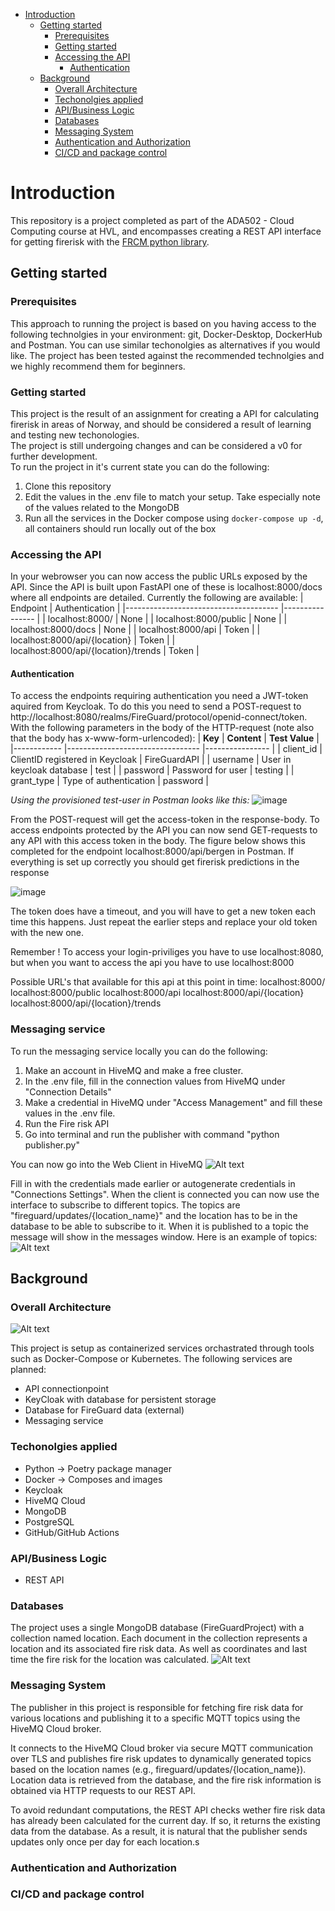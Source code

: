 <!-- TOC start (generated with https://github.com/derlin/bitdowntoc) -->

- [Introduction](#introduction)
   * [Getting started](#getting-started)
      + [Prerequisites](#prerequisites)
      + [Getting started](#getting-started-1)
      + [Accessing the API](#accessing-the-api)
         - [Authentication](#authentication)
   * [Background](#background)
      + [Overall Architecture](#overall-architecture)
      + [Techonolgies applied](#techonolgies-applied)
      + [API/Business Logic](#api-structure)
      + [Databases](#databases)
      + [Messaging System](#messaging-system)
      + [Authentication and Authorization](#authentication-and-authorization)
      + [CI/CD and package control](#cicd-and-package-control)

<!-- TOC end -->

<!-- TOC --><a name="introduction"></a>
# Introduction
This repository is a project completed as part of the ADA502 - Cloud Computing course at HVL, and encompasses creating a REST API interface for getting firerisk with the [FRCM python library](https://pypi.org/project/dynamic-frcm/). 

<!-- TOC --><a name="getting-started"></a>
## Getting started

<!-- TOC --><a name="prerequisites"></a>
### Prerequisites
This approach to running the project is based on you having access to the following technolgies in your environment: git, Docker-Desktop, DockerHub and Postman. You can use similar techonolgies as alternatives if you would like. The project has been tested against the recommended technolgies and we highly recommend them for beginners.


<!-- TOC --><a name="getting-started-1"></a>
### Getting started
This project is the result of an assignment for creating a API for calculating firerisk in areas of Norway, and should be considered a result of learning and testing new techonologies.  
The project is still undergoing changes and can be considered a v0 for further development.  
To run the project in it's current state you can do the following:
1. Clone this repository
2. Edit the values in the .env file to match your setup. Take especially note of the values related to the MongoDB
3. Run all the services in the Docker compose using `docker-compose up -d`, all containers should run locally out of the box 

<!-- TOC --><a name="accessing-the-api"></a>
### Accessing the API
In your webrowser you can now access the public URLs exposed by the API. Since the API is built upon FastAPI one of these is localhost:8000/docs where all endpoints are detailed. Currently the following are available:
| Endpoint                             	| Authentication 	|
|--------------------------------------	|----------------	|
| localhost:8000/                      	| None           	|
| localhost:8000/public                	| None           	|
| localhost:8000/docs                  	| None           	|
| localhost:8000/api                   	| Token          	|
| localhost:8000/api/{location}        	| Token          	|
| localhost:8000/api/{location}/trends 	| Token          	|

<!-- TOC --><a name="authentication"></a>
#### Authentication
To access the endpoints requiring authentication you need a JWT-token aquired from Keycloak. To do this you need to send a POST-request to http://localhost:8080/realms/FireGuard/protocol/openid-connect/token. With the following parameters in the body of the HTTP-request (note also that the body has x-www-form-urlencoded):
| **Key**    	| **Content**                     	| **Test Value** 	|
|------------	|---------------------------------	|----------------	|
| client_id  	| ClientID registered in Keycloak 	| FireGuardAPI   	|
| username   	| User in keycloak database         | test           	|
| password   	| Password for user               	| testing        	|
| grant_type 	| Type of authentication          	| password       	|


*Using the provisioned test-user in Postman looks like this:*
![image](https://github.com/user-attachments/assets/1d840207-bdef-4a7c-ad25-f0eb2f7c5759)

From the POST-request will get the access-token in the response-body. To access endpoints protected by the API you can now send GET-requests to any API with this access token in the body. The figure below shows this completed for the endpoint localhost:8000/api/bergen in Postman. If everything is set up correctly you should get firerisk predictions in the response

![image](https://github.com/user-attachments/assets/82079123-d36d-4c9c-a44d-31f6079a0239)


The token does have a timeout, and you will have to get a new token each time this happens. Just repeat the earlier steps and replace your old token with the new one. 


Remember ! To access your login-priviliges you have to use localhost:8080, but when you want to access the api you have to use localhost:8000

Possible URL's that available for this api at this point in time: 
localhost:8000/
localhost:8000/public
localhost:8000/api
localhost:8000/api/{location}
localhost:8000/api/{location}/trends

### Messaging service
To run the messaging service locally you can do the following:
1. Make an account in HiveMQ and make a free cluster. 
2. In the .env file, fill in the connection values from HiveMQ under "Connection Details"
3. Make a credential in HiveMQ under "Access Management" and fill these values in the .env file. 
4. Run the Fire risk API
5. Go into terminal and run the publisher with command "python publisher.py"

You can now go into the Web Client in HiveMQ 
![Alt text](images/ConnectHiveMQ.png)

Fill in with the credentials made earlier or autogenerate credentials in "Connections Settings". When the client is connected you can now use the interface to subscribe to different topics. The topics are "fireguard/updates/{location_name}" and the location has to be in the database to be able to subscribe to it. When it is published to a topic the message will show in the messages window. 
Here is an example of topics:
![Alt text](images/subscribeHiveMQ.png)

<!-- TOC --><a name="background"></a>
## Background

<!-- TOC --><a name="overall-architecture"></a>
### Overall Architecture
![Alt text](images/Architecture.png)

This project is setup as containerized services orchastrated through tools such as Docker-Compose or Kubernetes. The following services are planned:
- API connectionpoint
- KeyCloak with database for persistent storage
- Database for FireGuard data (external) 
- Messaging service

<!-- TOC --><a name="techonolgies-applied"></a>
### Techonolgies applied
- Python -> Poetry package manager
- Docker -> Composes and images
- Keycloak
- HiveMQ Cloud
- MongoDB
- PostgreSQL
- GitHub/GitHub Actions


<!-- TOC --><a name="api-structure"></a>
### API/Business Logic
- REST API

<!-- TOC --><a name="databases"></a>
### Databases
The project uses a single MongoDB database (FireGuardProject) with a collection named location. Each document in the collection represents a location and its associated fire risk data. As well as coordinates and last time the fire risk for the location was calculated. 
![Alt text](images/MongoDB.png)

<!-- TOC --><a name="messaging-system"></a>
### Messaging System
The publisher in this project is responsible for fetching fire risk data for various locations and publishing it to a specific MQTT topics using the HiveMQ Cloud broker. 

It connects to the HiveMQ Cloud broker via secure MQTT communication over TLS and publishes fire risk updates to dynamically generated topics based on the location names (e.g., fireguard/updates/{location_name}). Location data is retrieved from the database, and the fire risk information is obtained via HTTP requests to our REST API. 

To avoid redundant computations, the REST API checks wether fire risk data has already been calculated for the current day. If so, it returns the existing data from the database. As a result, it is natural that the publisher sends updates only once per day for each location.s

<!-- TOC --><a name="authentication-and-authorization"></a>
### Authentication and Authorization

<!-- TOC --><a name="cicd-and-package-control"></a>
### CI/CD and package control
